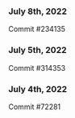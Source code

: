 ### July 8th, 2022

Commit #234135

### July 5th, 2022

Commit #314353


### July 4th, 2022

Commit #72281
